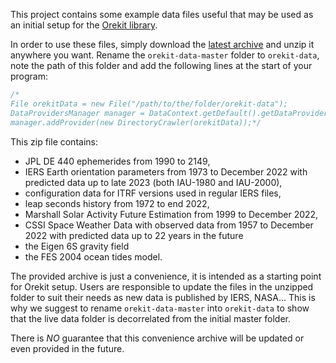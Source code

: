 This project contains some example data files useful that may be used
as an initial setup for the [Orekit library](https://www.orekit.org/).

In order to use these files, simply download the
[latest archive](https://gitlab.orekit.org/orekit/orekit-data/-/archive/master/orekit-data-master.zip)
and unzip it anywhere you want. Rename the `orekit-data-master` folder to
`orekit-data`, note the path of this folder and add the following lines at
the start of your program:

```java
/*
File orekitData = new File("/path/to/the/folder/orekit-data");
DataProvidersManager manager = DataContext.getDefault().getDataProvidersManager();
manager.addProvider(new DirectoryCrawler(orekitData));*/

```

This zip file contains:

* JPL DE 440 ephemerides from 1990 to 2149,
* IERS Earth orientation parameters from 1973 to December 2022
  with predicted data up to late 2023 (both IAU-1980 and IAU-2000),
* configuration data for ITRF versions used in regular IERS files,
* leap seconds history from 1972 to end 2022,
* Marshall Solar Activity Future Estimation from 1999 to December 2022,
* CSSI Space Weather Data with observed data from 1957 to December 2022
  with predicted data up to 22 years in the future
* the Eigen 6S gravity field
* the FES 2004 ocean tides model.

The provided archive is just a convenience, it is intended as a starting
point for Orekit setup. Users are responsible to update the files in
the unzipped folder to suit their needs as new data is published by IERS,
NASA... This is why we suggest to rename `orekit-data-master`
into `orekit-data` to show that the live data folder is decorrelated
from the initial master folder.

There is *NO* guarantee that this convenience archive will be updated
or even provided in the future.

